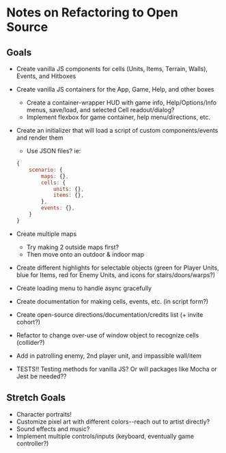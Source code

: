 # Notes on Refactoring to Open Source

## Goals
   * Create vanilla JS components for cells (Units, Items, Terrain, Walls), Events, and Hitboxes
   * Create vanilla JS containers for the App, Game, Help, and other boxes
       * Create a container-wrapper HUD with game info, Help/Options/Info menus, save/load, and selected Cell readout/dialog?
       * Implement flexbox for game container, help menu/directions, etc.
   * Create an initializer that will load a script of custom components/events and render them
       * Use JSON files? ie:

        ```javascript
        {
            scenario: {
                maps: {},
                cells: {
                    units: {},
                    items: {},
                },
                events: {},
            }
        }
        ```
        
   * Create multiple maps
      * Try making 2 outside maps first?
      * Then move onto an outdoor & indoor map
   * Create different highlights for selectable objects (green for Player Units, blue for Items, red for Enemy Units, and icons for stairs/doors/warps?)
   * Create loading menu to handle async gracefully
   * Create documentation for making cells, events, etc. (in script form?)
   * Create open-source directions/documentation/credits list (+ invite cohort?)
   * Refactor to change over-use of window object to recognize cells (collider?)
   * Add in patrolling enemy, 2nd player unit, and impassible wall/item
   * TESTS!! Testing methods for vanilla JS? Or will packages like Mocha or Jest be needed??

## Stretch Goals
   * Character portraits!
   * Customize pixel art with different colors--reach out to artist directly?
   * Sound effects and music?
   * Implement multiple controls/inputs (keyboard, eventually game controller?)

